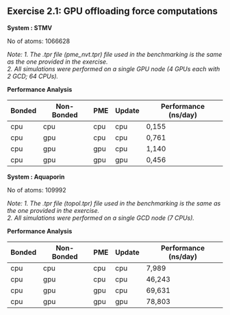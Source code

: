 ## Exercise 2.1: GPU offloading force computations

**System : STMV**

No of atoms: 1066628

*Note: 1. The .tpr file (pme_nvt.tpr) file used in the benchmarking is the same as the one provided in the exercise.</br>*
*2. All simulations were performed on a single GPU node (4 GPUs each with 2 GCD; 64 CPUs).* 


**Performance Analysis**

| Bonded | Non-Bonded |   PME   |   Update  |  Performance (ns/day) |
| -------|------------|---------|-----------|-----------------------|
|  cpu   |    cpu     |   cpu   |    cpu    |    0,155              |
|  cpu   |    gpu     |   cpu   |    cpu    |    0,761              |
|  cpu   |    gpu     |   gpu   |    cpu    |    1,140              |
|  cpu   |    gpu     |   gpu   |    gpu    |    0,456              |


**System : Aquaporin**

No of atoms: 109992

*Note: 1. The .tpr file (topol.tpr) file used in the benchmarking is the same as the one provided in the exercise.</br>*
*2. All simulations were performed on a single GCD node (7 CPUs).* 


**Performance Analysis**

| Bonded | Non-Bonded |   PME   |   Update  |  Performance (ns/day) |
| -------|------------|---------|-----------|-----------------------|
|  cpu   |    cpu     |   cpu   |    cpu    |    7,989              |
|  cpu   |    gpu     |   cpu   |    cpu    |   46,243              |
|  cpu   |    gpu     |   gpu   |    cpu    |   69,631              |
|  cpu   |    gpu     |   gpu   |    gpu    |   78,803              |
